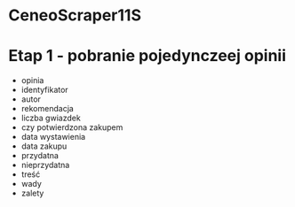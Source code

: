 # CeneoScraper11S
# Etap 1 - pobranie pojedynczeej opinii 
- opinia
- identyfikator
- autor
- rekomendacja
- liczba gwiazdek
- czy potwierdzona zakupem
- data wystawienia
- data zakupu
- przydatna
- nieprzydatna
- treść
- wady
- zalety